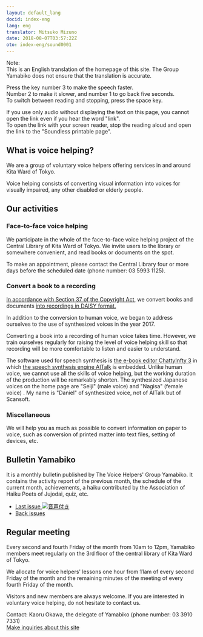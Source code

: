 ```yaml
---
layout: default_lang
docid: index-eng
lang: eng
translator: Mitsuko Mizuno
date: 2018-08-07T03:57:22Z
oto: index-eng/sound0001
---
```

   
<!--span data-dur="2.05" data-begin="0.000" id="mrii_0001">  </span>
<span data-dur="2.907" data-begin="2.050" id="xmri_0001">The Voice Helpers' Group Yamabiko</span>
<span data-dur="2.205" data-begin="4.957" id="xmri_0002">Duration of reading aloud:</span>
<span data-dur="3.015" data-begin="7.162" id="xmri_0003">around 5 minutes and a quarter.</span-->

<span data-dur="1.509" data-begin="10.177" id="xmri_0004">Note:</span>  
<span data-dur="4.196" data-begin="11.686" id="xmri_0005">This is an English translation of the homepage of this site.</span>
<span data-dur="5.134" data-begin="15.882" id="xmri_0006">The Group Yamabiko does not ensure that the translation is accurate.</span>

<span data-dur="4.618" data-begin="21.016" id="xmri_0007">Press the key number 3 to make the speech faster.</span>  
<span data-dur="6.444" data-begin="25.634" id="xmri_0008">Number 2 to make it slower, and number 1 to go back five seconds.</span>  
<span data-dur="4.523" data-begin="32.078" id="xmri_0009">To switch between reading and stopping, press the space key.</span>

<span data-dur="4.157" data-begin="36.601" id="xmri_000A">If you use only audio without displaying the text on this page,</span>
<span data-dur="4.605" data-begin="40.758" id="xmri_000B">you cannot open the link even if you hear the word "link".</span>  
<span data-dur="2.657" data-begin="45.363" id="xmri_000C">To open the link with your screen reader,</span>
<span data-dur="2.019" data-begin="48.020" id="xmri_000D">stop the reading aloud</span>
<span data-dur="4.107" data-begin="50.039" id="xmri_000E">and open the link to the "Soundless printable page".</span>

<!--span data-dur="1.842" data-begin="54.146" id="xmri_000F">End of note.</span-->

## <span data-dur="3.136" data-begin="58.038" id="xmri_0011">What is voice helping?</span>

<span data-dur="2.846" data-begin="61.174" id="xmri_0013">We are a group of voluntary voice helpers</span>
<span data-dur="4.712" data-begin="64.020" id="xmri_0014">offering services in and around Kita Ward of Tokyo.</span>

<span data-dur="4.396" data-begin="68.732" id="xmri_0015">Voice helping consists of converting visual information into voices</span>
<span data-dur="3.234" data-begin="73.128" id="xmri_0016">for visually impaired, any other disabled</span>
<span data-dur="4.209" data-begin="76.362" id="xmri_0017">or elderly people.</span>

## <span data-dur="3.111" data-begin="80.571" id="xmri_0019">Our activities</span>

### <span data-dur="3.59" data-begin="83.682" id="xmri_001B">Face-to-face voice helping</span>

<span data-dur="7.299" data-begin="87.272" id="xmri_001D">We participate in the whole of the face-to-face voice helping project of the Central Library of Kita Ward of Tokyo.</span>
<span data-dur="6.981" data-begin="94.571" id="xmri_001E">We invite users to the library or somewhere convenient, and read books or documents on the spot.</span>

<span data-dur="6.672" data-begin="101.552" id="xmri_001F">To make an appointment, please contact the Central Library four or more days before the scheduled date</span>
<span data-dur="1.468" data-begin="108.224" id="xmri_0020">(phone number:</span>
<span data-dur="7.399" data-begin="109.692" id="xmri_0021">03 5993 1125).</span>

### <span data-dur="3.569" data-begin="117.091" id="xmri_0023">Convert a book to a recording</span>

<span data-dur="3.92" data-begin="120.660" id="xmri_0025"><a href="http://elaws.e-gov.go.jp/search/elawsSearch/elaws_search/lsg0500/detail?lawId=345AC0000000048&openerCode=1" data-dur="1.771" data-begin="124.580" id="xmri_0026">In accordance with Section 37 of the Copyright Act,</a></span>
<span data-dur="2.416" data-begin="126.351" id="xmri_0028">we convert books and documents</span>
<span data-dur="2.606" data-begin="128.767" id="xmri_0029"><a href="http://www.dinf.ne.jp/doc/daisy/" data-dur="3.02" data-begin="131.373" id="xmri_002A">into recordings in DAISY format.</a></span>

<span data-dur="10.795" data-begin="134.393" id="xmri_002C">In addition to the conversion to human voice, we began to address ourselves to the use of synthesized voices in the year 2017.</span>

<span data-dur="4.285" data-begin="145.188" id="xmri_002E">Converting a book into a recording of human voice takes time.</span>
<span data-dur="5.351" data-begin="149.473" id="xmri_002F">However, we train ourselves regularly for raising the level of voice helping skill</span>
<span data-dur="7.562" data-begin="154.824" id="xmri_0030">so that recording will be more comfortable to listen and easier to understand.</span>

<span data-dur="5.762" data-begin="162.386" id="xmri_0032">The software used for speech synthesis is <a href="http://www.sciaccess.net/jp/ChattyInfty/" data-dur="2.171" data-begin="168.148" id="xmri_0033">the e-book editor ChattyInfty 3</a></span>
<span data-dur="3.63" data-begin="170.319" id="xmri_0035">in which <a href="https://www.ai-j.jp/about/" data-dur="2.17" data-begin="173.949" id="xmri_0036">the speech synthesis engine AITalk</a></span>
<span data-dur="1.89" data-begin="176.119" id="xmri_0038">is embedded.</span>
<span data-dur="4.308" data-begin="178.009" id="xmri_0039">Unlike human voice, we cannot use all the skills of voice helping,</span>
<span data-dur="5.969" data-begin="182.317" id="xmri_003A">but the working duration of the production will be remarkably shorten.</span>
<span data-dur="3.739" data-begin="188.286" id="xmri_003C">The synthesized Japanese voices on the home page are</span>
<span data-dur="1.091" data-begin="192.025" id="xmri_003D">"Seiji" (male voice) </span>
<span data-dur="0.86" data-begin="193.116" id="xmri_003E">and</span>
<span data-dur="1.039" data-begin="193.976" id="xmri_003F">"Nagisa" (female voice)</span>
<span data-dur="0.5" data-begin="195.015" id="xmri_0040">.</span>
<span data-dur="8.179" data-begin="195.515" id="xmri_0041">My name is "Daniel" of synthesized voice, not of AITalk but of Scansoft.</span>

### <span data-dur="2.869" data-begin="203.694" id="xmri_0043">Miscellaneous</span>

<span data-dur="5.445" data-begin="206.563" id="xmri_0045">We will help you as much as possible to convert information on paper to voice,</span>
<span data-dur="8.463" data-begin="212.008" id="xmri_0046">such as conversion of printed matter into text files, setting of devices, etc.</span>

## <span data-dur="3.162" data-begin="220.471" id="xmri_0048">Bulletin Yamabiko</span>

<span data-dur="4.485" data-begin="223.633" id="xmri_004A">It is a monthly bulletin published by The Voice Helpers' Group Yamabiko.</span>
<span data-dur="4.102" data-begin="228.118" id="xmri_004B">It contains the activity report of the previous month,</span>
<span data-dur="2.255" data-begin="232.220" id="xmri_004C">the schedule of the current month,</span>
<span data-dur="1.516" data-begin="234.475" id="xmri_004D">achievements,</span>
<span data-dur="4.741" data-begin="235.991" id="xmri_004E">a haiku contributed by the Association of Haiku Poets of Jujodai,</span>
<span data-dur="2.441" data-begin="240.732" id="xmri_004F">quiz, etc.</span>

- <span data-dur="1.544" data-begin="243.173" id="xmri_0050"><a href="tusin201810.html" data-dur="2.671" data-begin="244.717" id="xmri_0051">Last issue <img src="media/Speaker_Icon_gray.png" srcset="media/Speaker_Icon_gray.svg" alt="音声付き" class="gyo" /></a></span>
- <span data-dur="1.487" data-begin="247.388" id="xmri_0053"><a href="bn.html" data-dur="3.02" data-begin="248.875" id="xmri_0054">Back issues</a></span>

## <span data-dur="2.908" data-begin="251.895" id="xmri_0056">Regular meeting</span>

<span data-dur="5.236" data-begin="254.803" id="xmri_0058">Every second and fourth Friday of the month from 10am to 12pm,</span>
<span data-dur="6.637" data-begin="260.039" id="xmri_0059">Yamabiko members meet regularly on the 3rd floor of the central library of Kita Ward of Tokyo.</span>

<span data-dur="2.826" data-begin="266.676" id="xmri_005A">We allocate for voice helpers' lessons</span>
<span data-dur="3.828" data-begin="269.502" id="xmri_005B">one hour from 11am of every second Friday of the month</span>
<span data-dur="4.693" data-begin="273.330" id="xmri_005C">and the remaining minutes of the meeting of every fourth Friday of the month.</span>

<span data-dur="2.921" data-begin="278.023" id="xmri_005D">Visitors and new members are always welcome.</span>
<span data-dur="5.969" data-begin="280.944" id="xmri_005E">If you are interested in voluntary voice helping, do not hesitate to contact us.</span>

<span data-dur="1.345" data-begin="286.913" id="xmri_005F">Contact:</span>
<span data-dur="3.513" data-begin="288.258" id="xmri_0060">Kaoru Okawa, the delegate of Yamabiko</span>
<span data-dur="1.469" data-begin="291.771" id="xmri_0061">(phone number:</span>
<span data-dur="6.828" data-begin="293.240" id="xmri_0062">03 3910 7331)</span>  
<span data-dur="2.427" data-begin="300.068" id="xmri_0064"><a href="mailto:ymbk2016ml@gmail.com?Subject=Inquiries about the website of Yamabiko" data-dur="3.02" data-begin="302.495" id="xmri_0065">Make inquiries about this site</a></span>

<!--span data-dur="2.316" data-begin="305.515" id="xmri_0067">End of reading aloud.</span>
<span data-dur="1.15" data-begin="307.831" id="xmri_0068"> </span-->

